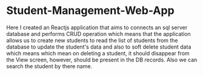 # Student-Management-Web-App
Here I created an Reactjs application that aims to connects an sql server database and performs CRUD operation which means that the application allows us to create new students to read the list of students from the database to update the student's data and also to soft delete student data which means which mean on deleting a student, it should disappear from the View screen, however, should be present in the DB records. Also we can search the student by there name.

